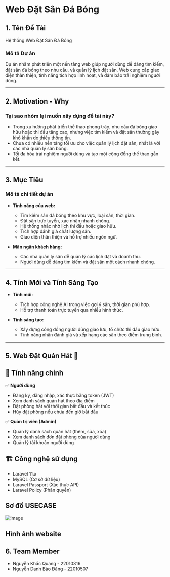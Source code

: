 # Web Đặt Sân Đá Bóng

## 1. Tên Đề Tài
Hệ thống Web Đặt Sân Đá Bóng

### Mô tả Dự án
Dự án nhằm phát triển một nền tảng web giúp người dùng dễ dàng tìm kiếm, đặt sân đá bóng theo nhu cầu, và quản lý lịch đặt sân. Web cung cấp giao diện thân thiện, tính năng tích hợp linh hoạt, và đảm bảo trải nghiệm người dùng.

---

## 2. Motivation - Why

### Tại sao nhóm lại muốn xây dựng đề tài này?
- Trong xu hướng phát triển thể thao phong trào, nhu cầu đá bóng giao hữu hoặc thi đấu tăng cao, nhưng việc tìm kiếm và đặt sân thường gây khó khăn do thiếu thông tin.
- Chưa có nhiều nền tảng tối ưu cho việc quản lý lịch đặt sân, nhất là với các nhà quản lý sân bóng.
- Tối đa hóa trải nghiệm người dùng và tạo một cộng đồng thể thao gắn kết.

---

## 3. Mục Tiêu

### Mô tả chi tiết dự án
- **Tính năng của web:**
  - Tìm kiếm sân đá bóng theo khu vực, loại sân, thời gian.
  - Đặt sân trực tuyến, xác nhận nhanh chóng.
  - Hệ thống nhắc nhở lịch thi đấu hoặc giao hữu.
  - Tích hợp đánh giá chất lượng sân.
  - Giao diện thân thiện và hỗ trợ nhiều ngôn ngữ.

- **Mãn ngăn khách hàng:**
  - Các nhà quản lý sân dễ quản lý các lịch đặt và doanh thu.
  - Người dùng dễ dàng tìm kiếm và đặt sân một cách nhanh chóng.

---

## 4. Tính Mới và Tính Sáng Tạo

- **Tính mới:**
  - Tích hợp công nghệ AI trong việc gợi ý sân, thời gian phù hợp.
  - Hỗ trợ thanh toán trực tuyến qua nhiều hình thức.

- **Tính sáng tạo:**
  - Xây dựng công đồng người dùng giao lưu, tổ chức thi đấu giao hữu.
  - Tính năng nhận đánh giá và xếp hạng các sân theo điểm trung bình.
---
## 5. Web Đặt Quán Hát 🎤

## 🌟 Tính năng chính
✅ **Người dùng**
- Đăng ký, đăng nhập, xác thực bằng token (JWT)
- Xem danh sách quán hát theo địa điểm
- Đặt phòng hát với thời gian bắt đầu và kết thúc
- Hủy đặt phòng nếu chưa đến giờ bắt đầu

✅ **Quản trị viên (Admin)**
- Quản lý danh sách quán hát (thêm, sửa, xóa)
- Xem danh sách đơn đặt phòng của người dùng
- Quản lý tài khoản người dùng

## 🏗️ Công nghệ sử dụng
- Laravel 11.x
- MySQL (Cơ sở dữ liệu)
- Laravel Passport (Xác thực API)
- Laravel Policy (Phân quyền)


## Sơ đồ USECASE

![image](https://github.com/user-attachments/assets/414542e3-1c68-484a-bbd1-a5f4bb24802d)



## Hình ảnh website




## 6. Team Member

- Nguyễn Khắc Quang - 22010316
- Nguyễn Danh Bảo Đăng - 22010507

